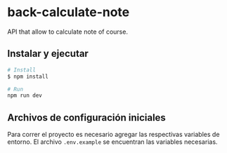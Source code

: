 # back-calculate-note
API that allow to calculate note of course.

## Instalar y ejecutar

```bash
# Install
$ npm install

# Run
npm run dev
```

## Archivos de configuración iniciales
Para correr el proyecto es necesario agregar las respectivas variables de entorno.
El archivo `.env.example` se encuentran las variables necesarias.
